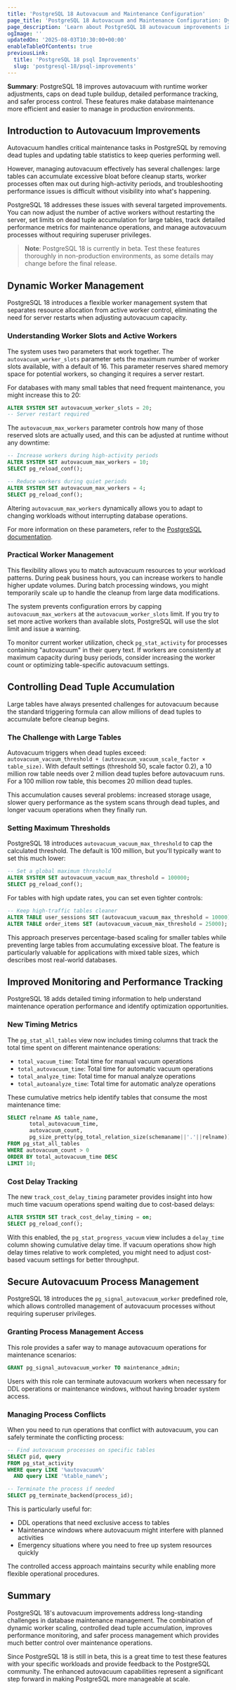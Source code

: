 ```yaml
---
title: 'PostgreSQL 18 Autovacuum and Maintenance Configuration'
page_title: 'PostgreSQL 18 Autovacuum and Maintenance Configuration: Dynamic Workers and Enhanced Controls'
page_description: 'Learn about PostgreSQL 18 autovacuum improvements including dynamic worker management, better threshold controls, enhanced monitoring, and new security features for maintenance operations.'
ogImage: ''
updatedOn: '2025-08-03T10:30:00+00:00'
enableTableOfContents: true
previousLink:
  title: 'PostgreSQL 18 psql Improvements'
  slug: 'postgresql-18/psql-improvements'
---
```


**Summary**: PostgreSQL 18 improves autovacuum with runtime worker adjustments, caps on dead tuple buildup, detailed performance tracking, and safer process control. These features make database maintenance more efficient and easier to manage in production environments.

## Introduction to Autovacuum Improvements

Autovacuum handles critical maintenance tasks in PostgreSQL by removing dead tuples and updating table statistics to keep queries performing well.

However, managing autovacuum effectively has several challenges: large tables can accumulate excessive bloat before cleanup starts, worker processes often max out during high-activity periods, and troubleshooting performance issues is difficult without visibility into what's happening.

PostgreSQL 18 addresses these issues with several targeted improvements. You can now adjust the number of active workers without restarting the server, set limits on dead tuple accumulation for large tables, track detailed performance metrics for maintenance operations, and manage autovacuum processes without requiring superuser privileges.

> **Note**: PostgreSQL 18 is currently in beta. Test these features thoroughly in non-production environments, as some details may change before the final release.

## Dynamic Worker Management

PostgreSQL 18 introduces a flexible worker management system that separates resource allocation from active worker control, eliminating the need for server restarts when adjusting autovacuum capacity.

### Understanding Worker Slots and Active Workers

The system uses two parameters that work together. The `autovacuum_worker_slots` parameter sets the maximum number of worker slots available, with a default of 16. This parameter reserves shared memory space for potential workers, so changing it requires a server restart.

For databases with many small tables that need frequent maintenance, you might increase this to 20:

```sql
ALTER SYSTEM SET autovacuum_worker_slots = 20;
-- Server restart required
```

The `autovacuum_max_workers` parameter controls how many of those reserved slots are actually used, and this can be adjusted at runtime without any downtime:

```sql
-- Increase workers during high-activity periods
ALTER SYSTEM SET autovacuum_max_workers = 10;
SELECT pg_reload_conf();

-- Reduce workers during quiet periods
ALTER SYSTEM SET autovacuum_max_workers = 4;
SELECT pg_reload_conf();
```

Altering `autovacuum_max_workers` dynamically allows you to adapt to changing workloads without interrupting database operations.

For more information on these parameters, refer to the [PostgreSQL documentation](https://www.postgresql.org/docs/18/runtime-config-vacuum.html#GUC-AUTOVACUUM-WORKER-SLOTS).

### Practical Worker Management

This flexibility allows you to match autovacuum resources to your workload patterns. During peak business hours, you can increase workers to handle higher update volumes. During batch processing windows, you might temporarily scale up to handle the cleanup from large data modifications.

The system prevents configuration errors by capping `autovacuum_max_workers` at the `autovacuum_worker_slots` limit. If you try to set more active workers than available slots, PostgreSQL will use the slot limit and issue a warning.

To monitor current worker utilization, check `pg_stat_activity` for processes containing "autovacuum" in their query text. If workers are consistently at maximum capacity during busy periods, consider increasing the worker count or optimizing table-specific autovacuum settings.

## Controlling Dead Tuple Accumulation

Large tables have always presented challenges for autovacuum because the standard triggering formula can allow millions of dead tuples to accumulate before cleanup begins.

### The Challenge with Large Tables

Autovacuum triggers when dead tuples exceed: `autovacuum_vacuum_threshold + (autovacuum_vacuum_scale_factor × table_size)`. With default settings (threshold 50, scale factor 0.2), a 10 million row table needs over 2 million dead tuples before autovacuum runs. For a 100 million row table, this becomes 20 million dead tuples.

This accumulation causes several problems: increased storage usage, slower query performance as the system scans through dead tuples, and longer vacuum operations when they finally run.

### Setting Maximum Thresholds

PostgreSQL 18 introduces `autovacuum_vacuum_max_threshold` to cap the calculated threshold. The default is 100 million, but you'll typically want to set this much lower:

```sql
-- Set a global maximum threshold
ALTER SYSTEM SET autovacuum_vacuum_max_threshold = 100000;
SELECT pg_reload_conf();
```

For tables with high update rates, you can set even tighter controls:

```sql
-- Keep high-traffic tables cleaner
ALTER TABLE user_sessions SET (autovacuum_vacuum_max_threshold = 10000);
ALTER TABLE order_items SET (autovacuum_vacuum_max_threshold = 25000);
```

This approach preserves percentage-based scaling for smaller tables while preventing large tables from accumulating excessive bloat. The feature is particularly valuable for applications with mixed table sizes, which describes most real-world databases.

## Improved Monitoring and Performance Tracking

PostgreSQL 18 adds detailed timing information to help understand maintenance operation performance and identify optimization opportunities.

### New Timing Metrics

The `pg_stat_all_tables` view now includes timing columns that track the total time spent on different maintenance operations:

- `total_vacuum_time`: Total time for manual vacuum operations
- `total_autovacuum_time`: Total time for automatic vacuum operations
- `total_analyze_time`: Total time for manual analyze operations
- `total_autoanalyze_time`: Total time for automatic analyze operations

These cumulative metrics help identify tables that consume the most maintenance time:

```sql
SELECT relname AS table_name,
       total_autovacuum_time,
       autovacuum_count,
       pg_size_pretty(pg_total_relation_size(schemaname||'.'||relname)) as table_size
FROM pg_stat_all_tables
WHERE autovacuum_count > 0
ORDER BY total_autovacuum_time DESC
LIMIT 10;
```

### Cost Delay Tracking

The new `track_cost_delay_timing` parameter provides insight into how much time vacuum operations spend waiting due to cost-based delays:

```sql
ALTER SYSTEM SET track_cost_delay_timing = on;
SELECT pg_reload_conf();
```

With this enabled, the `pg_stat_progress_vacuum` view includes a `delay_time` column showing cumulative delay time. If vacuum operations show high delay times relative to work completed, you might need to adjust cost-based vacuum settings for better throughput.

## Secure Autovacuum Process Management

PostgreSQL 18 introduces the `pg_signal_autovacuum_worker` predefined role, which allows controlled management of autovacuum processes without requiring superuser privileges.

### Granting Process Management Access

This role provides a safer way to manage autovacuum operations for maintenance scenarios:

```sql
GRANT pg_signal_autovacuum_worker TO maintenance_admin;
```

Users with this role can terminate autovacuum workers when necessary for DDL operations or maintenance windows, without having broader system access.

### Managing Process Conflicts

When you need to run operations that conflict with autovacuum, you can safely terminate the conflicting process:

```sql
-- Find autovacuum processes on specific tables
SELECT pid, query
FROM pg_stat_activity
WHERE query LIKE '%autovacuum%'
  AND query LIKE '%table_name%';

-- Terminate the process if needed
SELECT pg_terminate_backend(process_id);
```

This is particularly useful for:

- DDL operations that need exclusive access to tables
- Maintenance windows where autovacuum might interfere with planned activities
- Emergency situations where you need to free up system resources quickly

The controlled access approach maintains security while enabling more flexible operational procedures.

## Summary

PostgreSQL 18's autovacuum improvements address long-standing challenges in database maintenance management. The combination of dynamic worker scaling, controlled dead tuple accumulation, improves performance monitoring, and safer process management which provides much better control over maintenance operations.

Since PostgreSQL 18 is still in beta, this is a great time to test these features with your specific workloads and provide feedback to the PostgreSQL community. The enhanced autovacuum capabilities represent a significant step forward in making PostgreSQL more manageable at scale.
